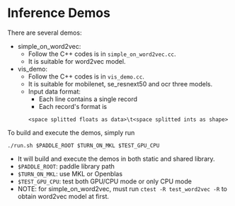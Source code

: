 # Inference Demos

There are several demos:

- simple_on_word2vec: 
  - Follow the C++ codes is in `simple_on_word2vec.cc`. 
  - It is suitable for word2vec model.
- vis_demo: 
  - Follow the C++ codes is in `vis_demo.cc`. 
  - It is suitable for mobilenet, se_resnext50 and ocr three models.
  - Input data format:
    - Each line contains a single record
    - Each record's format is
    ```
    <space splitted floats as data>\t<space splitted ints as shape>
    ```

To build and execute the demos, simply run 
```
./run.sh $PADDLE_ROOT $TURN_ON_MKL $TEST_GPU_CPU
```
- It will build and execute the demos in both static and shared library.
- `$PADDLE_ROOT`: paddle library path
- `$TURN_ON_MKL`: use MKL or Openblas
- `$TEST_GPU_CPU`: test both GPU/CPU mode or only CPU mode
- NOTE: for simple_on_word2vec, must run `ctest -R test_word2vec -R` to obtain word2vec model at first.
